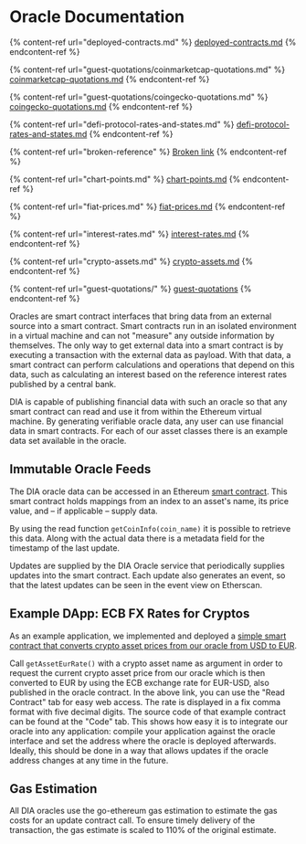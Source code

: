 # Oracle Documentation

{% content-ref url="deployed-contracts.md" %}
[deployed-contracts.md](deployed-contracts.md)
{% endcontent-ref %}

{% content-ref url="guest-quotations/coinmarketcap-quotations.md" %}
[coinmarketcap-quotations.md](guest-quotations/coinmarketcap-quotations.md)
{% endcontent-ref %}

{% content-ref url="guest-quotations/coingecko-quotations.md" %}
[coingecko-quotations.md](guest-quotations/coingecko-quotations.md)
{% endcontent-ref %}

{% content-ref url="defi-protocol-rates-and-states.md" %}
[defi-protocol-rates-and-states.md](defi-protocol-rates-and-states.md)
{% endcontent-ref %}

{% content-ref url="broken-reference" %}
[Broken link](broken-reference)
{% endcontent-ref %}

{% content-ref url="chart-points.md" %}
[chart-points.md](chart-points.md)
{% endcontent-ref %}

{% content-ref url="fiat-prices.md" %}
[fiat-prices.md](fiat-prices.md)
{% endcontent-ref %}

{% content-ref url="interest-rates.md" %}
[interest-rates.md](interest-rates.md)
{% endcontent-ref %}

{% content-ref url="crypto-assets.md" %}
[crypto-assets.md](crypto-assets.md)
{% endcontent-ref %}

{% content-ref url="guest-quotations/" %}
[guest-quotations](guest-quotations/)
{% endcontent-ref %}



Oracles are smart contract interfaces that bring data from an external source into a smart contract. Smart contracts run in an isolated environment in a virtual machine and can not "measure" any outside information by themselves. The only way to get external data into a smart contract is by executing a transaction with the external data as payload. With that data, a smart contract can perform calculations and operations that depend on this data, such as calculating an interest based on the reference interest rates published by a central bank.

DIA is capable of publishing financial data with such an oracle so that any smart contract can read and use it from within the Ethereum virtual machine. By generating verifiable oracle data, any user can use financial data in smart contracts. For each of our asset classes there is an example data set available in the oracle.

## Immutable Oracle Feeds

The DIA oracle data can be accessed in an Ethereum [smart contract](https://etherscan.io/address/0xD47FDf51D61c100C447E2D4747c7126F19fa23Ef). This smart contract holds mappings from an index to an asset's name, its price value, and – if applicable – supply data.

By using the read function `getCoinInfo(coin_name)` it is possible to retrieve this data. Along with the actual data there is a metadata field for the timestamp of the last update.

Updates are supplied by the DIA Oracle service that periodically supplies updates into the smart contract. Each update also generates an event, so that the latest updates can be seen in the event view on Etherscan.

## Example DApp: ECB FX Rates for Cryptos

As an example application, we implemented and deployed a [simple smart contract that converts crypto asset prices from our oracle from USD to EUR](https://etherscan.io/address/0xccb30bf12177705d41ac208802a6066482a76eaa).&#x20;

Call `getAssetEurRate()` with a crypto asset name as argument in order to request the current crypto asset price from our oracle which is then converted to EUR by using the ECB exchange rate for EUR-USD, also published in the oracle contract.  In the above link, you can use the "Read Contract" tab for easy web access. The rate is displayed in a fix comma format with five decimal digits. The source code of that example contract can be found at the "Code" tab. This shows how easy it is to integrate our oracle into any application: compile your application against the oracle interface and set the address where the oracle is deployed afterwards. Ideally, this should be done in a way that allows updates if the oracle address changes at any time in the future.

## Gas Estimation

All DIA oracles use the go-ethereum gas estimation to estimate the gas costs for an update contract call. To ensure timely delivery of the transaction, the gas estimate is scaled to 110% of the original estimate.
